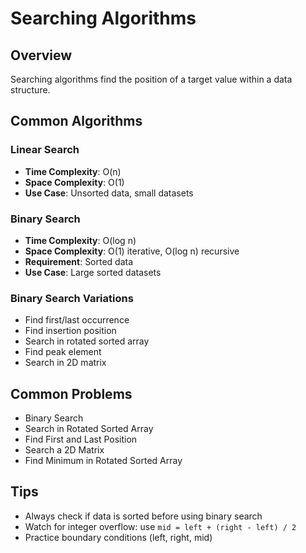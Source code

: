 # Searching Algorithms

## Overview
Searching algorithms find the position of a target value within a data structure.

## Common Algorithms

### Linear Search
- **Time Complexity**: O(n)
- **Space Complexity**: O(1)
- **Use Case**: Unsorted data, small datasets

### Binary Search
- **Time Complexity**: O(log n)
- **Space Complexity**: O(1) iterative, O(log n) recursive
- **Requirement**: Sorted data
- **Use Case**: Large sorted datasets

### Binary Search Variations
- Find first/last occurrence
- Find insertion position
- Search in rotated sorted array
- Find peak element
- Search in 2D matrix

## Common Problems
- Binary Search
- Search in Rotated Sorted Array
- Find First and Last Position
- Search a 2D Matrix
- Find Minimum in Rotated Sorted Array

## Tips
- Always check if data is sorted before using binary search
- Watch for integer overflow: use `mid = left + (right - left) / 2`
- Practice boundary conditions (left, right, mid)

